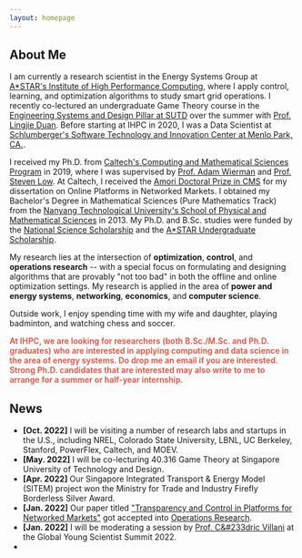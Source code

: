 ```yaml
---
layout: homepage
---
```


## About Me

I am currently a research scientist in the Energy Systems Group at [A\*STAR's Institute of High Performance Computing](https://www.a-star.edu.sg/ihpc), where I apply control, learning, and optimization algorithms to study smart grid operations. I recently co-lectured an undergraduate Game Theory course in the [Engineering Systems and Design Pillar at SUTD](https://esd.sutd.edu.sg/) over the summer with [Prof. Lingjie Duan](https://esd.sutd.edu.sg/people/faculty/lingjie-duan). Before starting at IHPC in 2020, I was a Data Scientist at [Schlumberger's Software Technology and Innovation Center at Menlo Park, CA.](https://www.slb.com/). 

I received my Ph.D. from [Caltech's Computing and Mathematical Sciences Program](https://www.cms.caltech.edu/) in 2019, where I was supervised by [Prof. Adam Wierman](https://adamwierman.com/) and [Prof. Steven Low](http://netlab.caltech.edu/). At Caltech, I received the [Amori Doctoral Prize in CMS](https://www.cms.caltech.edu/academics/honors) for my dissertation on Online Platforms in Networked Markets. I obtained my Bachelor's Degree in Mathematical Sciences (Pure Mathematics Track) from the [Nanyang Technological University's School of Physical and Mathematical Sciences](https://www.ntu.edu.sg/spms) in 2013. My Ph.D. and B.Sc. studies were funded by the [National Science Scholarship](https://www.a-star.edu.sg/Scholarships/for-graduate-studies/national-science-scholarship-phd) and the [A\*STAR Undergraduate Scholarship](https://brightsparks.com.sg/profile/astar/scholarship.php?schid=6397).  

My research lies at the intersection of **optimization**, **control**, and **operations research** -- with a special focus on formulating and designing algorithms that are provably "not too bad" in both the offline and online optimization settings. My research is applied in the area of **power and energy systems**, **networking**, **economics**, and **computer science**.

Outside work, I enjoy spending time with my wife and daughter, playing badminton, and watching chess and soccer. 

<strong style="color:#e74d3c; font-weight:600"> At IHPC, we are looking for researchers (both B.Sc./M.Sc. and Ph.D. graduates) who are interested in applying computing and data science in the area of energy systems. Do drop me an email if you are interested. Strong Ph.D. candidates that are interested may also write to me to arrange for a summer or half-year internship. </strong>

## News

- **[Oct. 2022]**  I will be visiting a number of research labs and startups in the U.S., including NREL, Colorado State University, LBNL, UC Berkeley, Stanford, PowerFlex, Caltech, and MOEV. 
- **[May. 2022]**  I will be co-lecturing 40.316 Game Theory at Singapore University of Technology and Design. 
- **[Apr. 2022]**  Our Singapore Integrated Transport & Energy Model (SITEM) project won the Ministry for Trade and Industry Firefly Borderless Silver Award.
- **[Jan. 2022]**  Our paper titled ["Transparency and Control in Platforms for Networked Markets"](https://pubsonline.informs.org/doi/abs/10.1287/opre.2021.2244) got accepted into [Operations Research](https://pubsonline.informs.org/journal/opre).
- **[Jan. 2022]**  I will be moderating a session by [Prof. C&#233dric Villani](https://www.cedricvillani.org/) at the Global Young Scientist Summit 2022. 
- 
